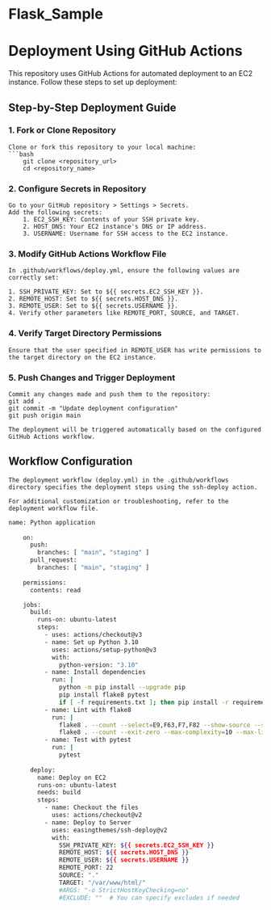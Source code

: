 # Flask_Sample
# Deployment Using GitHub Actions

This repository uses GitHub Actions for automated deployment to an EC2 instance. Follow these steps to set up deployment:

## Step-by-Step Deployment Guide

### 1. Fork or Clone Repository

    Clone or fork this repository to your local machine:
    ```bash
        git clone <repository_url>
        cd <repository_name>


### 2. Configure Secrets in Repository

    Go to your GitHub repository > Settings > Secrets.
    Add the following secrets:
        1. EC2_SSH_KEY: Contents of your SSH private key.
        2. HOST_DNS: Your EC2 instance's DNS or IP address.
        3. USERNAME: Username for SSH access to the EC2 instance.

### 3. Modify GitHub Actions Workflow File

    In .github/workflows/deploy.yml, ensure the following values are correctly set:

    1. SSH_PRIVATE_KEY: Set to ${{ secrets.EC2_SSH_KEY }}.
    2. REMOTE_HOST: Set to ${{ secrets.HOST_DNS }}.
    3. REMOTE_USER: Set to ${{ secrets.USERNAME }}.
    4. Verify other parameters like REMOTE_PORT, SOURCE, and TARGET.

### 4. Verify Target Directory Permissions
    Ensure that the user specified in REMOTE_USER has write permissions to the target directory on the EC2 instance.

### 5. Push Changes and Trigger Deployment
    Commit any changes made and push them to the repository:
    git add .
    git commit -m "Update deployment configuration"
    git push origin main

    The deployment will be triggered automatically based on the configured GitHub Actions workflow.

## Workflow Configuration
    The deployment workflow (deploy.yml) in the .github/workflows directory specifies the deployment steps using the ssh-deploy action.

    For additional customization or troubleshooting, refer to the deployment workflow file.

```bash
name: Python application
    
    on:
      push:
        branches: [ "main", "staging" ]
      pull_request:
        branches: [ "main", "staging" ]
    
    permissions:
      contents: read

    jobs:
      build:
        runs-on: ubuntu-latest
        steps:
          - uses: actions/checkout@v3
          - name: Set up Python 3.10
            uses: actions/setup-python@v3
            with:
              python-version: "3.10"
          - name: Install dependencies
            run: |
              python -m pip install --upgrade pip
              pip install flake8 pytest
              if [ -f requirements.txt ]; then pip install -r requirements.txt; fi
          - name: Lint with flake8
            run: |
              flake8 . --count --select=E9,F63,F7,F82 --show-source --statistics
              flake8 . --count --exit-zero --max-complexity=10 --max-line-length=127 --statistics
          - name: Test with pytest
            run: |
              pytest
    
      deploy:
        name: Deploy on EC2
        runs-on: ubuntu-latest
        needs: build
        steps:
          - name: Checkout the files
            uses: actions/checkout@v2
          - name: Deploy to Server
            uses: easingthemes/ssh-deploy@v2
            with:
              SSH_PRIVATE_KEY: ${{ secrets.EC2_SSH_KEY }}
              REMOTE_HOST: ${{ secrets.HOST_DNS }}
              REMOTE_USER: ${{ secrets.USERNAME }}
              REMOTE_PORT: 22
              SOURCE: "."
              TARGET: "/var/www/html/"
              #ARGS: "-o StrictHostKeyChecking=no"
              #EXCLUDE: ""  # You can specify excludes if needed
              
